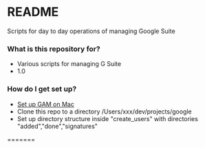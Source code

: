 # README #

Scripts for day to day operations of managing Google Suite

### What is this repository for? ###

* Various scripts for managing G Suite
* 1.0

### How do I get set up? ###

* [Set up GAM on Mac](https://github.com/jay0lee/GAM) 
* Clone this repo to a directory /Users/xxx/dev/projects/google
* Set up directory structure inside "create_users" with directories "added","done","signatures"


=======

